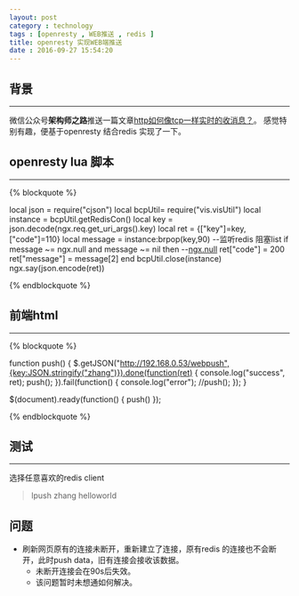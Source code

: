```yaml
---
layout: post
category : technology
tags : [openresty , WEB推送 , redis ]
title: openresty 实现WEB端推送
date : 2016-09-27 15:54:20
---
```



## 背景
-------------

微信公众号**架构师之路**推送一篇文章[http如何像tcp一样实时的收消息？](http://mp.weixin.qq.com/s?__biz=MjM5ODYxMDA5OQ==&mid=2651959605&idx=1&sn=21f25087bef3c3a966ef03b824365621&mpshare=1&scene=1&srcid=0926GHRm3xAgIFrWRUEq6s0y#rd)。
感觉特别有趣，便基于openresty 结合redis 实现了一下。

<!--more-->
## openresty lua 脚本
--------------
{% blockquote %}

local json = require("cjson")
local bcpUtil= require("vis.visUtil")
local instance = bcpUtil.getRedisCon()
local key = json.decode(ngx.req.get_uri_args().key)
local ret = {["key"]=key,["code"]=110} 
local message = instance:brpop(key,90) --监听redis 阻塞list
if message ~= ngx.null and message ~= nil then --[ngx.null](http://www.pureage.info/2013/09/02/125.html)
  ret["code"] = 200
  ret["message"] = message[2]
end
bcpUtil.close(instance)
ngx.say(json.encode(ret))

{% endblockquote %}

## 前端html 
---------------
{% blockquote %}

 function push() {
    $.getJSON("http://192.168.0.53/webpush",{key:JSON.stringify("zhang")}).done(function(ret) {
      console.log("success", ret);
      push();
    }).fail(function() {
      console.log("error");
      //push();
    });
  }

  $(document).ready(function() {
    push()
  });

{% endblockquote %}

## 测试
------------------
选择任意喜欢的redis client 
> lpush zhang helloworld

## 问题

* 刷新网页原有的连接未断开，重新建立了连接，原有redis 的连接也不会断开，此时push data，旧有连接会接收该数据。
  - 未断开连接会在90s后失效。
  - 该问题暂时未想通如何解决。

